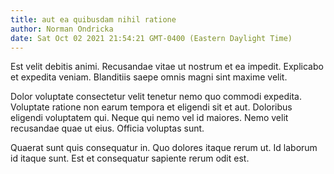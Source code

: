 ```yaml
---
title: aut ea quibusdam nihil ratione
author: Norman Ondricka
date: Sat Oct 02 2021 21:54:21 GMT-0400 (Eastern Daylight Time)
---
```

Est velit debitis animi. Recusandae vitae ut nostrum et ea impedit. Explicabo et expedita veniam. Blanditiis saepe omnis magni sint maxime velit.

 Dolor voluptate consectetur velit tenetur nemo quo commodi expedita. Voluptate ratione non earum tempora et eligendi sit et aut. Doloribus eligendi voluptatem qui. Neque qui nemo vel id maiores. Nemo velit recusandae quae ut eius. Officia voluptas sunt.

 Quaerat sunt quis consequatur in. Quo dolores itaque rerum ut. Id laborum id itaque sunt. Est et consequatur sapiente rerum odit est.